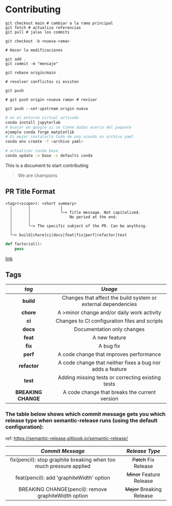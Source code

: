 # Contributing

```
git checkout main # cambiar a la rama principal
git fetch # actualiza referencias
git pull # jalas los commits 

git checkout -b <nueva-rama>

# Hacer la modificaciones

git add .
git commit -m "mensaje"

git rebase origin/main

# resolver conflictos si existen

git push

# git push origin <nueva rama> # revisar

git push --set-upstream origin nueva
```

```bash
# en el entorno virtual activado
conda install jupyterlab
# buscar en google si se tiene dudas acerca del paquete
ejemple conda forge matplotlib
# Es mejor instalarlo todo de una usando un archivo yaml
conda env create -f <archivo yaml>

# actualizar conda base
conda update -n base -c defaults conda
```

This is a document to start contributing

> We are champions

## PR Title Format

```
<tag>(<scope>): <short summary>
  │       │             │
  │       │             └─> Title message. Not capitalized. 
  │       │                 No period at the end.
  │       │
  │       └─> The specific subject of the PR. Can be anything.
  │
  └─> build|chore|ci|docs|feat|fix|perf|refactor|test
```

```py
def factorial():
    pass
```
[link](google.com)

## Tags

|*tag*|*Usage*|
|:---:|:---------:|
|**build**|Changes that affect the build system or external dependencies|
|**chore**|A >minor change and/or daily work activity|
|**ci**|Changes to CI configuration files and scripts|
|**docs**|Documentation only changes|
|**feat**|A new feature|
|**fix**|A bug fix|
|**perf**|A code change that improves performance|
|**refactor**|A code change that neither fixes a bug nor adds a feature|
|**test**|Adding missing tests or correcting existing tests|
|**BREAKING CHANGE**|A code change that breaks the current version|


### The table below shows which commit message gets you which release type when semantic-release runs (using the default configuration):
ref: https://semantic-release.gitbook.io/semantic-release/

|*Commit Message*|*Release Type*|
|:---:|:---------:|
|fix(pencil): stop graphite breaking when too much pressure applied|~~Patch~~ Fix Release|
|feat(pencil): add 'graphiteWidth' option|~~Minor~~ Feature Release|
|BREAKING CHANGE(pencil): remove graphiteWidth option|~~Major~~ Breaking Release|
